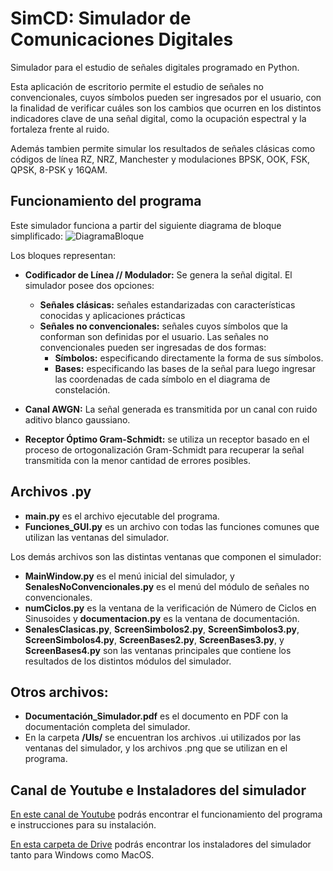 # SimCD: Simulador de Comunicaciones Digitales
Simulador para el estudio de señales digitales programado en Python. 

Esta aplicación de escritorio permite el estudio de señales no convencionales, cuyos símbolos pueden ser ingresados por el usuario, con la finalidad de verificar cuáles son los cambios que ocurren en los distintos indicadores clave de una señal digital, como la ocupación espectral y la fortaleza frente al ruido. 

Además tambien permite simular los resultados de señales clásicas como códigos de línea RZ, NRZ, Manchester y modulaciones BPSK, OOK, FSK, QPSK, 8-PSK y 16QAM.

## Funcionamiento del programa
Este simulador funciona a partir del siguiente diagrama de bloque simplificado:
![DiagramaBloque](https://user-images.githubusercontent.com/126732560/222809981-06a2a575-9fad-45e0-8c1c-dd051f7783cc.png)

Los bloques representan:

- **Codificador de Línea // Modulador:** Se genera la señal digital. El simulador posee dos opciones:
  - **Señales clásicas:** señales estandarizadas con características conocidas y aplicaciones prácticas
  - **Señales no convencionales:** señales cuyos símbolos que la conforman son definidas por el usuario. Las señales no convencionales pueden ser ingresadas de dos formas: 
    - **Símbolos:** especificando directamente la forma de sus símbolos. 
    - **Bases:** especificando las bases de la señal para luego ingresar las coordenadas de cada símbolo en el diagrama de constelación.
- **Canal AWGN:** La señal generada es transmitida por un canal con ruido aditivo blanco gaussiano.

- **Receptor Óptimo Gram-Schmidt:** se utiliza un receptor basado en el proceso de ortogonalización Gram-Schmidt para recuperar la señal transmitida con la menor cantidad de errores posibles.

## Archivos .py
- __main.py__ es el archivo ejecutable del programa.
- __Funciones_GUI.py__ es un archivo con todas las funciones comunes que utilizan las ventanas del simulador.

Los demás archivos son las distintas ventanas que componen el simulador:
  - __MainWindow.py__ es el menú inicial del simulador, y __SenalesNoConvencionales.py__ es el menú del módulo de señales no convencionales.
  - __numCiclos.py__ es la ventana de la verificación de Número de Ciclos en Sinusoides y __documentacion.py__ es la ventana de documentación.
  - __SenalesClasicas.py__, __ScreenSimbolos2.py__, __ScreenSimbolos3.py__, __ScreenSimbolos4.py__, __ScreenBases2.py__, __ScreenBases3.py__, y __ScreenBases4.py__ son las ventanas principales que contiene los resultados de los distintos módulos del simulador.
  
  ## Otros archivos:
- __Documentación_Simulador.pdf__ es el documento en PDF con la documentación completa del simulador.
- En la carpeta __/UIs/__ se encuentran los archivos .ui utilizados por las ventanas del simulador, y los archivos .png que se utilizan en el programa.

## Canal de Youtube e Instaladores del simulador

[En este canal de Youtube](https://www.youtube.com/channel/UCgust5DnYAvu9sV0m10zzSA) podrás encontrar el funcionamiento del programa e instrucciones para su instalación.


[En esta carpeta de Drive](https://drive.google.com/drive/folders/1mSQzdSBZGbjdYQhhjNOy4qL1Pa-t2rus?usp=sharing) podrás encontrar los instaladores del simulador tanto para Windows como MacOS.


